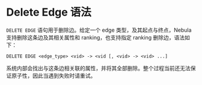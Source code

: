 # Delete Edge 语法

 `DELETE EDGE` 语句用于删除边。给定一个 edge 类型，及其起点与终点，Nebula 支持删除这条边及其相关属性和 ranking，也支持指定 ranking 删除边，语法如下：

```ngql
DELETE EDGE <edge_type> <vid> -> <vid [, <vid> -> <vid> ...]
```

系统内部会找出与这条边相关联的属性，并将其全部删除。整个过程当前还无法保证原子性，因此当遇到失败时请重试。

